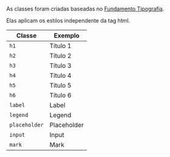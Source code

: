 As classes foram criadas baseadas no [Fundamento Tipografia](fundamentos-visuais/tipografia).

Elas aplicam os estilos independente da tag html.

| Classe        | Exemplo                                      |
| ------------- | -------------------------------------------- |
| `h1`          | <span class="h1">Título 1</span>             |
| `h2`          | <span class="h2">Título 2</span>             |
| `h3`          | <span class="h3">Título 3</span>             |
| `h4`          | <span class="h4">Título 4</span>             |
| `h5`          | <span class="h5">Título 5</span>             |
| `h6`          | <span class="h6">Título 6</span>             |
| `label`       | <span class="label">Label</span>             |
| `legend`      | <span class="legend">Legend</span>           |
| `placeholder` | <span class="placeholder">Placeholder</span> |
| `input`       | <span class="input">Input</span>             |
| `mark`        | <span class="mark">Mark</span>               |
